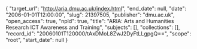{
  "target_url": "http://aria.dmu.ac.uk/index.html", 
  "end_date": null, 
  "date": "2006-01-01T12:00:00", 
  "slug": 21397505, 
  "publisher": "dmu.ac.uk", 
  "open_access": true, 
  "npld": true, 
  "title": "ARIA: Arts and Humanities Research ICT Awareness and Training", 
  "subjects": [], 
  "collections": [], 
  "record_id": "20060101T120000/tAxDMoL8ZwJ2DyFtLLgpgQ==", 
  "scope": "root", 
  "start_date": null
}

